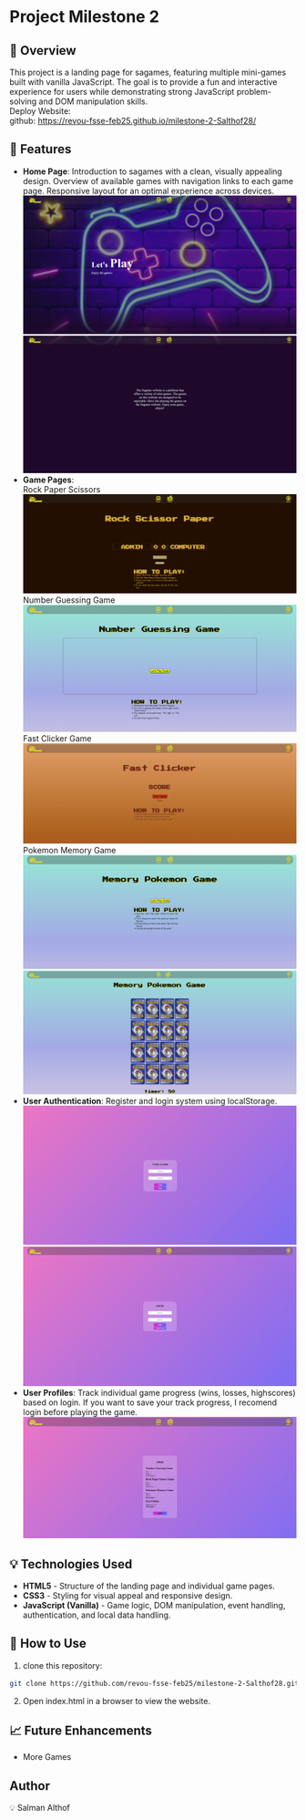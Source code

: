 # Project Milestone 2

## 📌 Overview
This project is a landing page for sagames, featuring multiple mini-games built with vanilla JavaScript. The goal is to provide a fun and interactive experience for users while demonstrating strong JavaScript problem-solving and DOM manipulation skills.<br>
Deploy Website:<br>
github: https://revou-fsse-feb25.github.io/milestone-2-Salthof28/ <br>

## 🚀 Features 
- **Home Page**: Introduction to sagames with a clean, visually appealing design. Overview of available games with navigation links to each game page. Responsive layout for an optimal experience across devices.
![Website Preview](assets/ss-markdown/home1.png)
![Website Preview](assets/ss-markdown/home2.png)
- **Game Pages**: <br>
Rock Paper Scissors
![Website Preview](assets/ss-markdown/rock-paper-scissor-game.png)
Number Guessing Game
![Website Preview](assets/ss-markdown/number-guessing-game.png)
Fast Clicker Game
![Website Preview](assets/ss-markdown/fastclickergame.png)
Pokemon Memory Game
![Website Preview](assets/ss-markdown/memory-pokemon-game.png)
![Website Preview](assets/ss-markdown/memory-pokemon-game2.png)
- **User Authentication**: Register and login system using localStorage.
![Website Preview](assets/ss-markdown/create-account.png)
![Website Preview](assets/ss-markdown/login-page.png)
- **User Profiles**: Track individual game progress (wins, losses, highscores) based on login. If you want to save your track progress, I recomend login before playing the game.
![Website Preview](assets/ss-markdown/history-game-user.png)


## 💡 Technologies Used
- **HTML5** - Structure of the landing page and individual game pages.
- **CSS3** - Styling for visual appeal and responsive design.
- **JavaScript (Vanilla)** - Game logic, DOM manipulation, event handling, authentication, and local data handling.

## 📜 How to Use
1. clone this repository:
```sh
git clone https://github.com/revou-fsse-feb25/milestone-2-Salthof28.git
```
2. Open index.html in a browser to view the website.

## 📈 Future Enhancements
- More Games

## Author
:bulb: Salman Althof